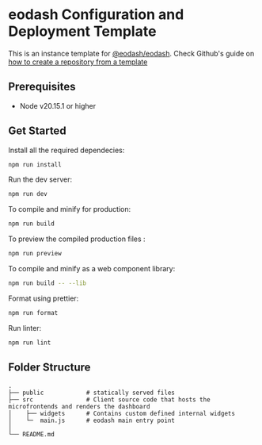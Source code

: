 # eodash Configuration and Deployment Template

This is an instance template for [@eodash/eodash](https://github.com/eodash/eodash). Check Github's guide on [how to create a repository from a template](https://docs.github.com/en/repositories/creating-and-managing-repositories/creating-a-repository-from-a-template)

## Prerequisites

- Node v20.15.1 or higher

## Get Started

Install all the required dependecies:

```bash
npm run install
```

Run the dev server:

```bash
npm run dev
```

To compile and minify for production:

```bash
npm run build
```

To preview the compiled production files :

```bash
npm run preview
```

To compile and minify as a web component library:

```bash
npm run build -- --lib
```

Format using prettier:

```bash
npm run format
```

Run linter:

```bash
npm run lint
```

## Folder Structure

    .
    ├── public            # statically served files
    ├── src               # Client source code that hosts the microfrontends and renders the dashboard
    │    ├── widgets      # Contains custom defined internal widgets
    │    └─  main.js      # eodash main entry point
    │
    └── README.md

